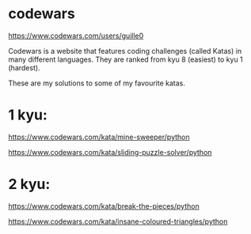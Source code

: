 # codewars
https://www.codewars.com/users/guille0

Codewars is a website that features coding challenges (called Katas) in many different languages.
They are ranked from kyu 8 (easiest) to kyu 1 (hardest).

These are my solutions to some of my favourite katas.

# 1 kyu:

https://www.codewars.com/kata/mine-sweeper/python

https://www.codewars.com/kata/sliding-puzzle-solver/python

# 2 kyu:

https://www.codewars.com/kata/break-the-pieces/python

https://www.codewars.com/kata/insane-coloured-triangles/python
